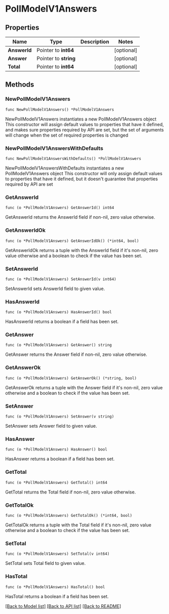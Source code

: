 # PollModelV1Answers

## Properties

Name | Type | Description | Notes
------------ | ------------- | ------------- | -------------
**AnswerId** | Pointer to **int64** |  | [optional] 
**Answer** | Pointer to **string** |  | [optional] 
**Total** | Pointer to **int64** |  | [optional] 

## Methods

### NewPollModelV1Answers

`func NewPollModelV1Answers() *PollModelV1Answers`

NewPollModelV1Answers instantiates a new PollModelV1Answers object
This constructor will assign default values to properties that have it defined,
and makes sure properties required by API are set, but the set of arguments
will change when the set of required properties is changed

### NewPollModelV1AnswersWithDefaults

`func NewPollModelV1AnswersWithDefaults() *PollModelV1Answers`

NewPollModelV1AnswersWithDefaults instantiates a new PollModelV1Answers object
This constructor will only assign default values to properties that have it defined,
but it doesn't guarantee that properties required by API are set

### GetAnswerId

`func (o *PollModelV1Answers) GetAnswerId() int64`

GetAnswerId returns the AnswerId field if non-nil, zero value otherwise.

### GetAnswerIdOk

`func (o *PollModelV1Answers) GetAnswerIdOk() (*int64, bool)`

GetAnswerIdOk returns a tuple with the AnswerId field if it's non-nil, zero value otherwise
and a boolean to check if the value has been set.

### SetAnswerId

`func (o *PollModelV1Answers) SetAnswerId(v int64)`

SetAnswerId sets AnswerId field to given value.

### HasAnswerId

`func (o *PollModelV1Answers) HasAnswerId() bool`

HasAnswerId returns a boolean if a field has been set.

### GetAnswer

`func (o *PollModelV1Answers) GetAnswer() string`

GetAnswer returns the Answer field if non-nil, zero value otherwise.

### GetAnswerOk

`func (o *PollModelV1Answers) GetAnswerOk() (*string, bool)`

GetAnswerOk returns a tuple with the Answer field if it's non-nil, zero value otherwise
and a boolean to check if the value has been set.

### SetAnswer

`func (o *PollModelV1Answers) SetAnswer(v string)`

SetAnswer sets Answer field to given value.

### HasAnswer

`func (o *PollModelV1Answers) HasAnswer() bool`

HasAnswer returns a boolean if a field has been set.

### GetTotal

`func (o *PollModelV1Answers) GetTotal() int64`

GetTotal returns the Total field if non-nil, zero value otherwise.

### GetTotalOk

`func (o *PollModelV1Answers) GetTotalOk() (*int64, bool)`

GetTotalOk returns a tuple with the Total field if it's non-nil, zero value otherwise
and a boolean to check if the value has been set.

### SetTotal

`func (o *PollModelV1Answers) SetTotal(v int64)`

SetTotal sets Total field to given value.

### HasTotal

`func (o *PollModelV1Answers) HasTotal() bool`

HasTotal returns a boolean if a field has been set.


[[Back to Model list]](../README.md#documentation-for-models) [[Back to API list]](../README.md#documentation-for-api-endpoints) [[Back to README]](../README.md)


